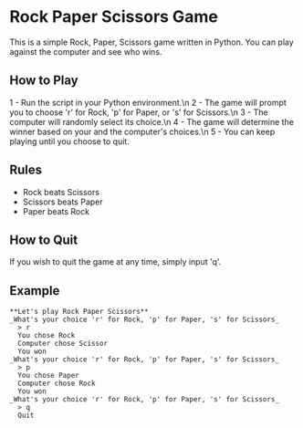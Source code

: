 # Rock Paper Scissors Game
This is a simple Rock, Paper, Scissors game written in Python. You can play against the computer and see who wins.

## How to Play
1 - Run the script in your Python environment.\n
2 - The game will prompt you to choose 'r' for Rock, 'p' for Paper, or 's' for Scissors.\n
3 - The computer will randomly select its choice.\n
4 - The game will determine the winner based on your and the computer's choices.\n
5 - You can keep playing until you choose to quit.

## Rules
- Rock beats Scissors
- Scissors beats Paper
- Paper beats Rock

## How to Quit
If you wish to quit the game at any time, simply input 'q'.

## Example

    **Let's play Rock Paper Scissors**
    _What's your choice 'r' for Rock, 'p' for Paper, 's' for Scissors_
      > r
      You chose Rock
      Computer chose Scissor
      You won
    _What's your choice 'r' for Rock, 'p' for Paper, 's' for Scissors_
      > p
      You chose Paper
      Computer chose Rock
      You won
    _What's your choice 'r' for Rock, 'p' for Paper, 's' for Scissors_
      > q
      Quit
